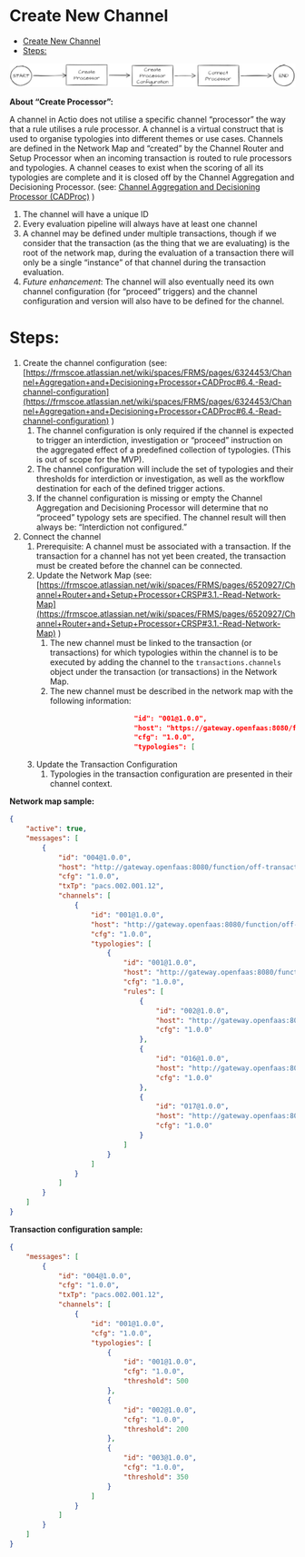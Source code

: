 # Create New Channel

- [Create New Channel](#create-new-channel)
- [Steps:](#steps)

![](../../images/image-20220902-104055.png)

**About “Create Processor”:**

A channel in Actio does not utilise a specific channel “processor” the way that a rule utilises a rule processor. A channel is a virtual construct that is used to organise typologies into different themes or use cases. Channels are defined in the Network Map and “created” by the Channel Router and Setup Processor when an incoming transaction is routed to rule processors and typologies. A channel ceases to exist when the scoring of all its typologies are complete and it is closed off by the Channel Aggregation and Decisioning Processor. (see: [Channel Aggregation and Decisioning Processor (CADProc)](../../../Product/06-Channel-Aggregation-And-Decisioning-Processor-Cadproc.md) )

1. The channel will have a unique ID
2. Every evaluation pipeline will always have at least one channel
3. A channel may be defined under multiple transactions, though if we consider that the transaction (as the thing that we are evaluating) is the root of the network map, during the evaluation of a transaction there will only be a single “instance” of that channel during the transaction evaluation.
4. *Future enhancement*: The channel will also eventually need its own channel configuration (for “proceed” triggers) and the channel configuration and version will also have to be defined for the channel.

# Steps:

1. Create the channel configuration (see: [https://frmscoe.atlassian.net/wiki/spaces/FRMS/pages/6324453/Channel+Aggregation+and+Decisioning+Processor+CADProc#6.4.-Read-channel-configuration](https://frmscoe.atlassian.net/wiki/spaces/FRMS/pages/6324453/Channel+Aggregation+and+Decisioning+Processor+CADProc#6.4.-Read-channel-configuration) )
    1. The channel configuration is only required if the channel is expected to trigger an interdiction, investigation or “proceed” instruction on the aggregated effect of a predefined collection of typologies. (This is out of scope for the MVP).
    2. The channel configuration will include the set of typologies and their thresholds for interdiction or investigation, as well as the workflow destination for each of the defined trigger actions.
    3. If the channel configuration is missing or empty the Channel Aggregation and Decisioning Processor will determine that no “proceed” typology sets are specified. The channel result will then always be: “Interdiction not configured.”
2. Connect the channel
    1. Prerequisite: A channel must be associated with a transaction. If the transaction for a channel has not yet been created, the transaction must be created before the channel can be connected.
    2. Update the Network Map (see: [https://frmscoe.atlassian.net/wiki/spaces/FRMS/pages/6520927/Channel+Router+and+Setup+Processor+CRSP#3.1.-Read-Network-Map](https://frmscoe.atlassian.net/wiki/spaces/FRMS/pages/6520927/Channel+Router+and+Setup+Processor+CRSP#3.1.-Read-Network-Map) )
        1. The new channel must be linked to the transaction (or transactions) for which typologies within the channel is to be executed by adding the channel to the `transactions.channels` object under the transaction (or transactions) in the Network Map.
        2. The new channel must be described in the network map with the following information:
        ```json
                                "id": "001@1.0.0",
                                "host": "https://gateway.openfaas:8080/function/off-channel-aggregation-decisioning-processor-rel-1-1-0",
                                "cfg": "1.0.0",
                                "typologies": [
        ```
    3. Update the Transaction Configuration
        1. Typologies in the transaction configuration are presented in their channel context.

**Network map sample:**

```json
{
    "active": true,
    "messages": [
        {
            "id": "004@1.0.0",
            "host": "http://gateway.openfaas:8080/function/off-transaction-aggregation-decisioning-processor-rel-1-0-0",
            "cfg": "1.0.0",
            "txTp": "pacs.002.001.12",
            "channels": [
                {
                    "id": "001@1.0.0",
                    "host": "http://gateway.openfaas:8080/function/off-channel-aggregation-decisioning-processor-rel-1-0-0",
                    "cfg": "1.0.0",
                    "typologies": [
                        {
                            "id": "001@1.0.0",
                            "host": "http://gateway.openfaas:8080/function/off-typology-processor-rel-1-0-0",
                            "cfg": "1.0.0",
                            "rules": [
                                {
                                    "id": "002@1.0.0",
                                    "host": "http://gateway.openfaas:8080/function/off-rule-002-rel-1-0-0",
                                    "cfg": "1.0.0"
                                },
                                {
                                    "id": "016@1.0.0",
                                    "host": "http://gateway.openfaas:8080/function/off-rule-016-rel-1-0-0",
                                    "cfg": "1.0.0"
                                },
                                {
                                    "id": "017@1.0.0",
                                    "host": "http://gateway.openfaas:8080/function/off-rule-017-rel-1-0-0",
                                    "cfg": "1.0.0"
                                }
                            ]
                        }
                    ]
                }
            ]
        }
    ]
}


```

**Transaction configuration sample:**

```json
{
    "messages": [
        {
            "id": "004@1.0.0",
            "cfg": "1.0.0",
            "txTp": "pacs.002.001.12",
            "channels": [
                {
                    "id": "001@1.0.0",
                    "cfg": "1.0.0",
                    "typologies": [
                        {
                            "id": "001@1.0.0",
                            "cfg": "1.0.0",
                            "threshold": 500
                        },
                        {
                            "id": "002@1.0.0",
                            "cfg": "1.0.0",
                            "threshold": 200
                        },
                        {
                            "id": "003@1.0.0",
                            "cfg": "1.0.0",
                            "threshold": 350
                        }
                    ]
                }
            ]
        }
    ]
}

```
